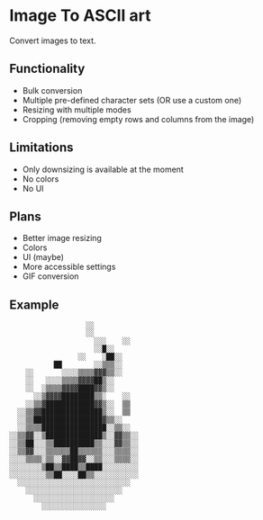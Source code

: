 # Image To ASCII art
Convert images to text.

## Functionality
- Bulk conversion
- Multiple pre-defined character sets (OR use a custom one)
- Resizing with multiple modes
- Cropping (removing empty rows and columns from the image)

## Limitations
- Only downsizing is available at the moment
- No colors
- No UI

## Plans
- Better image resizing
- Colors
- UI (maybe)
- More accessible settings
- GIF conversion

## Example
```
                   ░░           
                   ░░           
                     ░░░    ░░  
                     ░░█░░      
                 ░░    ░██░░    
           ██        ░░▒▒▒░░    
    ░░       ░░░░▒▒▒▒▓▓▓▒▒░░    
    ░░   ░░░░▒▒▒▒▓▓▓▓██▒░░      
    ░░  ░▒▒▒▒▓▓▓▓████▓▓▒░░      
      ░░▒▓▓▓▓████████▒▒░    ░░  
    ░░▒▒▓████████████▓▓▒░░  ▒▒  
  ░░▒▒▓▓███████████████▒░░  ▒▒  
  ░░▒▒█████████████████▓▒▒░░    
  ░░▒▒▒▒████████████████░░▒▒░░  
░░▒▒▓▓░░▒██████████████▒░░▓▓▒▒░░
░░▒▒██░░░▒▒██████████▒▒░░░▓▓▒▒░░
░░▒▒▓▓░░░▒▒▒▒▒▒██▒▒▒▒▒▒░░░▒▒▒▒░░
░░░░▒▒▒▒░▒▒░░▓▓██▓▓░░▒▒░░░▒▒▒▒░░
░░░░░░░░▒██▒▒████▒▒████░░░░░░░░░
░░░░░░░░░▒▒██░░░░██▒▒░░░░░░░░░░░
  ░░░░░░░░░░░░░░░░░░░░░░░░░░░░  
    ░░░░░░░░░░░░░░░░░░░░░░░░    
      ░░░░░░░░░░░░░░░░░░░░      
        ░░░░░░░░░░░░░░░░        
```
